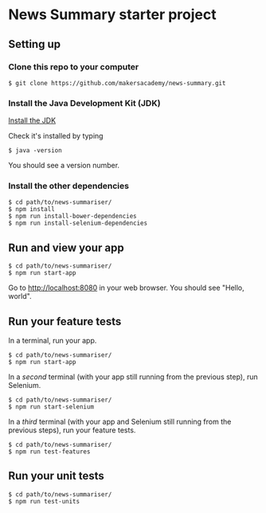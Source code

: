 # News Summary starter project

## Setting up

### Clone this repo to your computer

    $ git clone https://github.com/makersacademy/news-summary.git

### Install the Java Development Kit (JDK)

[Install the JDK](http://www.oracle.com/technetwork/java/javase/downloads/index.html)

Check it's installed by typing

    $ java -version

You should see a version number.

### Install the other dependencies

    $ cd path/to/news-summariser/
    $ npm install
    $ npm run install-bower-dependencies
    $ npm run install-selenium-dependencies

## Run and view your app

    $ cd path/to/news-summariser/
    $ npm run start-app

Go to [http://localhost:8080](http://localhost:8080) in your web browser.  You should see "Hello, world".

## Run your feature tests

In a terminal, run your app.

    $ cd path/to/news-summariser/
    $ npm run start-app

In a *second* terminal (with your app still running from the previous step), run Selenium.

    $ cd path/to/news-summariser/
    $ npm run start-selenium

In a *third* terminal (with your app and Selenium still running from the previous steps), run your feature tests.

    $ cd path/to/news-summariser/
    $ npm run test-features

## Run your unit tests

    $ cd path/to/news-summariser/
    $ npm run test-units
